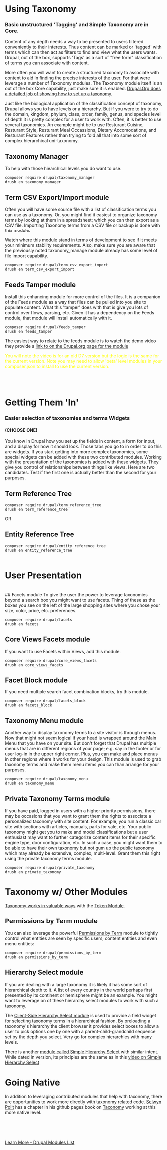 
# Using Taxonomy
### Basic unstructured 'Tagging' and Simple Taxonomy are in Core.

Content of any depth needs a way to be presented to users filtered conveniently to their interests.  Thus content can be marked or 'tagged' with terms which can then act as filters to find and view what the users wants.  Drupal, out of the box, supports 'Tags' as a sort of "free form" classification of terms you can associate with content.

More often you will want to create a structured taxonomy to associate with content to aid in finding the precise interests of the user.  For that were leverage a number of Taxonomy modules.  The Taxonomy module itself is an out of the box Core capability, just make sure it is enabled. [Drupal.Org does a detailed job of showing how to set up a taxonomy](https://www.drupal.org/docs/user_guide/en/structure-taxonomy-setup.html).

Just like the biological application of the classification concept of taxonomy, Drupal allows you to have levels or a hierarchy.  But if you were to try to do the domain, kingdom, phylum, class, order, family, genus, and species level of depth it is pretty complex for a user to work with.  Often, it is better to use several taxonomies.  An example might be to use Resturant Cuisine, Resturant Style, Resturant Meal Occassions, Dietary Accomodations, and Resturant Features rather than trying to fold all that into some sort of complex hierarchical uni-taxonomy.

## Taxonomy Manager
To help with those hiearchical levels you do want to use.

`composer require drupal/taxonomy_manager`<br>
`drush en taxonomy_manager`


## Term CSV Export/Import module
Often you will have some source file with a list of classification terms you can use as a taxonomy.  Or, you might find it easiest to organize taxonomy terms by looking at them in a spreadsheet; which you can then export as a CSV file.  Importing Taxonomy terms from a CSV file or backup is done with this module.

Watch where this module stand in terms of development to see if it meets your minimum stability requirements.   Also, make sure you are aware that the previously noted taxonomy_manage module already has some level of file import capability.

`composer require drupal/term_csv_export_import`<br>
`drush en term_csv_export_import`

## Feeds Tamper module

Install this enhancing module for more control of the files.  It is a companion of the Feeds module as a way that files can be pulled into you site to populate content. What this 'tamper' does with that is give you lots of control over flows, parsing, etc.  Given it has a dependency on the Feeds module, that module will install automatically with it. 

`composer require drupal/feeds_tamper`<br>
`drush en feeds_tamper`

The easiest way to relate to the feeds module is to watch the demo video they provide a [link to on the Drupal.org page for the module](https://www.youtube.com/watch?v=DBsg6cVbmf8)

<font color=yellow>You will note the video is for an old D7 version but the logic is the same for the current version.  Note you may need to allow 'beta' level modules in your composer.json to install to use the current version.</font><br>
<br>
<br>
<br>
# Getting Them 'In' 
### Easier selection of taxonomies and terms Widgets
#### (CHOOSE ONE)
You know in Drupal how you set up the fields in content, a form for input, and a display for how it should look.  Those tabs you go to in order to do this are widgets.  If you start getting into more complex taxonomies, some special widgets can be added with these two contributed modules.  Working with the presentation of the taxonomies is added with these widgets. They give you control of relationships between things like views.  Here are two candidates.  Test if the first one is actually better than the second for your purposes.

## Term Reference Tree 

`composer require drupal/term_reference_tree`<br>
`drush en term_reference_tree`

OR<br>

## Entity Reference Tree

`composer require drupal/entity_reference_tree`<br>
`drush en entity_reference_tree`<br>
<br>

# User Presentation 
<br>
## Facets module
To give the user the power to leverage taxonomies beyond a search box you might want to use facets.  Thing of these as the boxes you see on the left of the large shopping sites where you chose your size, color, price, etc. preferences.

`composer require drupal/facets`<br>
`drush en facets`

## Core Views Facets module
If you want to use Facets within Views, add this module.

`composer require drupal/core_views_facets`<br>
`drush en core_views_facets`

## Facet Block module
If you need multiple search facet combination blocks, try this module.

`composer require drupal/facets_block`<br>
`drush en facets_block`

## Taxonomy Menu module
Another way to display taxonomy terms to a site visitor is through menus.  Now that might not seem logical if your head is wrapped around the Main Menu that you have on your site.  But don't forget that Drupal has multiple menus that are in different regions of your page; e.g. say in the footer or for user log-in in the upper right corner. Plus, you can make and place menus in other regions where it works for your design.  This module is used to grab taxonomy terms and make them menu items you can than arrange for your purposes. 

`composer require drupal/taxonomy_menu`<br>
`drush en taxonomy_menu`

## Private Taxonomy Terms module
If you have paid, logged in users with a higher priority permissions, there may be occasions that you want to grant them the rights to associate a personalized taxonomy with site content.  For example, you run a classic car site with sections with articles, manuals, parts for sale, etc.  Your public taxonomy might get you to make and model classifications but a user enthusiast may want to further categorize content items for their specific engine type, door configuration, etc.  In such a case, you might want them to be able to have their own taxonomy but not gum up the public taxonomy which may already be extensive, complex, multi-level.  Grant them this right using the private taxonomy terms module.

`composer require drupal/private_taxonomy`<br>
`drush en private_taxonomy`


# Taxonomy w/ Other Modules

[Taxonomy works in valuable ways](https://www.youtube.com/watch?v=5A3y0N_1Ufk) with the [Token Module](../modules/development.md#token-module).

## Permissions by Term module
You can also leverage the powerful [Permissions by Term](https://www.youtube.com/watch?v=dYNcfa0ALj0) module to tightly control what entities are seen by specific users; content entities and even menu entities:

`composer require drupal/permissions_by_term`<br>
`drush en permissions_by_term`

## Hierarchy Select module

If you are dealing with a large taxonomy it is likely it has some sort of hierarchical depth to it.  A list of every country in the world perhaps first presented by its continent or hemisphere might be an example.  You might want to leverage on of these hierarchy select modules to work with such a taxonomy.  

The [Client-Side Hierarchy Select module](https://www.drupal.org/project/cshs) is used to provide a field widget for selecting taxonomy terms in a hierarchical fashion.  By preloading a taxonomy's hierarchy the client browser it provides select boxes to allow a user to pick options one by one with a parent-child-grandchild sequence set by the depth you select.  Very go for complex hierarchies with many levels.

There is another [module called Simple Hierarchy Select](https://www.drupal.org/project/shs) with similar intent.  While dated in version, its principles are the same as in this [video on Simple Hierarchy Select](https://www.webwash.net/using-simple-hierarchical-select-module-in-drupal-7/)

# Going Native
In addition to leveraging contributed modules that help with taxonomy, there are opportunities to work more directly with taxonomy related code. [Selwyn Polit](https://www.drupal.org/u/selwynpolit) has a chapter in his github pages book on [Taxonomy](https://selwynpolit.github.io/d9book/taxonomy) working at this more native level.

<br>
<br>
<br>

[Learn More - Drupal Modules List](../chapters.md#drupal-modules)

